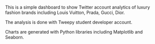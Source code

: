 This is a simple dashboard to show Twitter account analytics of luxury fashion brands including Louis Vuitton, Prada, Gucci, Dior.

The analysis is done with Tweepy student developer account. 

Charts are generated with Python libraries including Matplotlib and Seaborn.

